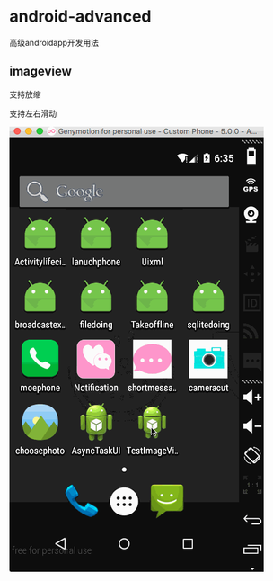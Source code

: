 # android-advanced

高级androidapp开发用法

## imageview
支持放缩

支持左右滑动

![imageview](/img/imagebrowser.gif)

